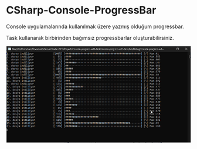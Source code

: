 # CSharp-Console-ProgressBar

Console uygulamalarında kullanılmak üzere yazmış olduğum progressbar.

Task kullanarak birbirinden bağımsız progressbarlar oluşturabilirsiniz.

![Screenshot](screens/screenshot.png)
